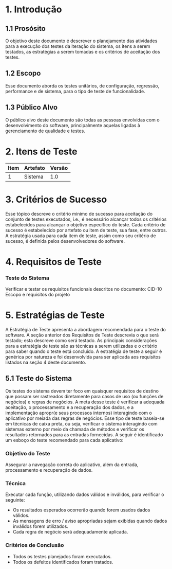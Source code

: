 # 1. Introdução

## 1.1 Prosósito
O objetivo deste documento é descrever o planejamento das atividades para a execução dos testes da iteração do sistema, os itens a serem testados, as estratégias a serem tomadas e os critérios de aceitação dos testes.

## 1.2 Escopo
Esse documento aborda os testes unitários, de configuração, regressão, performance e de sistema, para o tipo de teste de funcionalidade.

## 1.3 Público Alvo
O público alvo deste documento são todas as pessoas envolvidas com o desenvolvimento do software, principalmente aquelas ligadas à gerenciamento de qualidade e testes.

# 2. Itens de Teste

| Item     | Artefato    | Versão |
| --------|---------|-------|
| 1  | Sistema   |1.0    |

# 3. Critérios de Sucesso
Esse tópico descreve o critério minimo de sucesso para aceitação do conjunto de testes executados, i.e., é necessário alcançar todos os critérios estabelecidos para alcançar o objetivo específico do teste. Cada critério de sucesso é estabelecido por artefato ou item de teste, sua fase, entre outros. A estratégia usada para cada item de teste, assim como seu critério de sucesso, é  definida pelos desenvolvedores do software.


# 4. Requisitos de Teste

### Teste do Sistema
Verificar e testar os requisitos funcionais descritos no documento: CID-10 Escopo e requisitos do projeto
    
# 5. Estratégias de Teste
A Estratégia de Teste apresenta a abordagem recomendada para o teste do software. A seção anterior dos Requisitos de Teste descrevia o que será testado; esta descreve como será testado. As principais considerações para a estratégia de teste são as técnicas a serem utilizadas e o critério para saber quando o teste está concluído.  A estratégia de teste a seguir é genérica por natureza e foi desenvolvida para ser aplicada aos requisitos listados na seção 4 deste documento.

## 5.1 Teste do Sistema
Os testes do sistema devem ter foco em quaisquer requisitos de destino que possam ser rastreados diretamente para casos de uso (ou funções de negócios) e regras de negócios. A meta desse teste é verificar a adequada aceitação, o processamento e a recuperação dos dados, e a implementação apropr(e seus processos internos) interagindo com o aplicativo por meiada das regras de negócios. Esse tipo de teste baseia-se em técnicas de caixa preta, ou seja, verificar o sistema interagindo com sistemas externo por meio da chamada de métodos e verificar os resultados retornados para as entradas fornecidas. A seguir é identificado um esboço do teste recomendado para cada aplicativo:

### Objetivo do Teste
Assegurar a navegação correta do aplicativo, além da entrada, processamento e recuperação de dados.
	
### Técnica
Executar cada função, utilizando dados válidos e inválidos, para verificar o seguinte:
* Os resultados esperados ocorrerão quando forem usados dados válidos.
* As mensagens de erro / aviso apropriadas sejam exibidas quando dados inválidos forem utilizados.
* Cada regra de negócio será adequadamente aplicada.

### Critérios de Conclusão
* Todos os testes planejados foram executados.
* Todos os defeitos identificados foram tratados.
